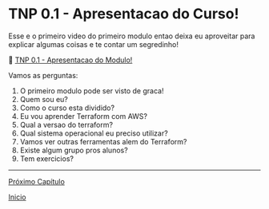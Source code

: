 # TNP 0.1 - Apresentacao do Curso!

Esse e o primeiro video do primeiro modulo entao deixa eu aproveitar para explicar algumas coisas e te contar um segredinho!


🎥 [TNP 0.1 - Apresentacao do Modulo!]()


Vamos as perguntas:

1. O primeiro modulo pode ser visto de graca!
1. Quem sou eu?
1. Como o curso esta dividido?
1. Eu vou aprender Terraform com AWS?
1. Qual a versao do terraform?
1. Qual sistema operacional eu preciso utilizar?
1. Vamos ver outras ferramentas alem do Terraform?
1. Existe algum grupo pros alunos?
1. Tem exercicios?

---
[Próximo Capítulo](/modulos/modulo_00/tnp_02.md)

[Inicio](/README.md)
